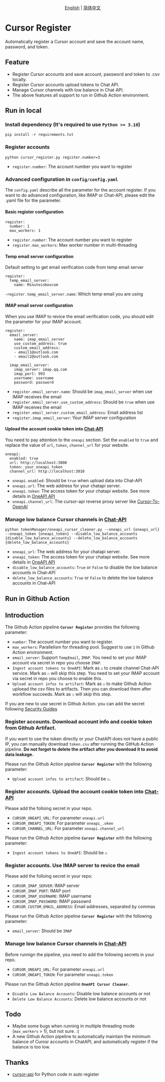 <p align="center">
  <span>
   <a href="https://github.com/JiuZ-Chn/CursorRegister/blob/main/README.md">English</a>  | 
   <a href="https://github.com/JiuZ-Chn/CursorRegister/blob/main/README.zh_CN.md">简体中文</a>
  </span>
<p>

# Cursor Register

Automatically register a Cursor account and save the account name, password, and token.


## Feature

- Register Cursor accounts and save account, password and token to .csv locally.
- Register Cursor accounts upload tokens to Chat API.
- Manage Cursor channels with low balance in Chat API.
- The above features all support to run in Github Action environment.

## Run in local

### Install dependency **(It's required to use `Python >= 3.10`)**

```
pip install -r requirements.txt
```

### Register accounts

```
python cursor_register.py register.number=3
```
- `register.number`: The account number you want to register

### Advanced configuration in `config/config.yaml`

The `config.yaml` describe all the parameter for the account register. If you want to do advanced configuration, like IMAP or Chat-API, please edit the .yaml file for the parameter.

#### Basic register configuration
```
register:
  number: 1
  max_workers: 1
```
- `register.number`: The account number you want to register
- `register.max_workers`: Max worker number in multi-threading

#### Temp email server configuration

Default setting to get email verification code from temp email server

```
register:
  temp_email_server:
    name: Minuteinboxcom
```
-`register.temp_email_server.name`: Which temp email you are using

#### IMAP email server configuration

When you use IMAP to revice the email verification code, you should edit the parameter for your IMAP account.

```
register:
  email_server: 
    name: imap_email_server
    use_custom_address: true
    custom_email_address:
    - email1@outlook.com
    - email2@outlook.com

  imap_email_server:
    imap_server: imap.qq.com
    imap_port: 993
    username: username
    password: password
```
- `register.email_server.name`: Should be `imap_email_server` when use IMAP receives the email
- `register.email_server.use_custom_address`: Should be `true` when use IMAP receives the email
- `register.email_server.custom_email_address`: Email address list
- `register.imap_email_server`: Your IMAP server configuration

#### Upload the account cookie token into [Chat-API](https://github.com/ai365vip/chat-api)

You need to pay attention to the `oneapi` section. Set the `enabled` to `true` and replace the value of `url`, `token`, `channel_url` for your website.
```
oneapi:
  enabled: true
  url: http://localhost:3000
  token: your_oneapi_token
  channel_url: http://localhost:3010
```
- `oneapi.enabled`: Should be `true` when upload data into Chat-API
- `oneapi.url`: The web address for your chatapi server. 
- `oneapi.token`: The access token for your chatapi website. See more details in [OneAPI API](https://github.com/songquanpeng/one-api/blob/main/docs/API.md)
- `oneapi.channel_url`: The cursor-api reverse proxy server like [Cursor-To-OpenAI](https://github.com/JiuZ-Chn/Cursor-To-OpenAI)

### Manage low balance Cursor channels in [Chat-API](https://github.com/ai365vip/chat-api)

```
python tokenManager/oneapi_cursor_cleaner.py --oneapi_url {oneapi_url} --oneapi_token {oneapi_token} --disable_low_balance_accounts {disable_low_balance_accounts} --delete_low_balance_accounts {delete_low_balance_accounts}
```
- `oneapi_url`: The web address for your chatapi server. 
- `oneapi_token`: The access token for your chatapi website. See more details in [OneAPI API](https://github.com/songquanpeng/one-api/blob/main/docs/API.md)
- `disable_low_balance_accounts`: `True` or `False` to disable the low balance accounts in Chat-API
- `delete_low_balance_accounts`: `True` or `False` to delete the low balance accounts in Chat-API

## Run in Github Action

## Introduction

The Github Action pipeline **`Cursor Register`** provides the following parameter:
- `number`: The account number you want to register.
- `max_workers`: Parallelism for threading pool. Suggest to use `1` in Github Action environment.
- `email_server`: Support `TempEmail`, `IMAP`. You need to set your IMAP account via secret in repo you choose `IMAP`.
- `Ingest account tokens to OneAPI`: Mark as `☑` to create channel Chat-API service. Mark as `☐` will skip this step. You need to set your IMAP account via secret in repo you choose to enable this.
- `Upload account infos to artifact`: Mark as `☑` to make Github Action uploead the csv files to artifacts. Then you can download them after workflow succeeds.  Mark as `☐` will skip this step.

If you are new to use secret in Github Action. you can add the secret following [Security Guides](https://docs.github.com/en/actions/security-for-github-actions/security-guides/using-secrets-in-github-actions#creating-secrets-for-a-repository) 

### Register accounts. Download account info and cookie token from Github Artifact.

If you want to use the token directly or your ChatAPI does not have a public IP, you can manually download `token.csv` after running the GitHub Action pipeline. **Do not forget to delete the artifact after you download it to avoid data leakage.**

Please run the Github Action pipeline **`Cursor Register`** with the following parameter:
- `Upload account infos to artifact`: Should be `☑`.

### Register accounts. Upload the account cookie token into [Chat-API](https://github.com/ai365vip/chat-api)

Please add the folloing secret in your repo.

- `CURSOR_ONEAPI_URL`: For parameter `oneapi.url`
- `CURSOR_ONEAPI_TOKEN`: For parameter `oneapi_.oken`
- `CURSOR_CHANNEL_URL`: For parameter `oneapi.channel_url`

Please run the Github Action pipeline **`Cursor Register`** with the following parameter:
- `Ingest account tokens to OneAPI`: Should be `☑`

### Register accounts. Use IMAP server to revice the email

Please add the folloing secret in your repo:

- `CURSOR_IMAP_SERVER`: IMAP server
- `CURSOR_IMAP_PORT`: IMAP port
- `CURSOR_IMAP_USERNAME`: IMAP username
- `CURSOR_IMAP_PASSWORD`: IMAP passowrd
- `CURSOR_CUSTOM_EMAIL_ADDRESS`: Email addresses, separated by commas

Please run the Github Action pipeline **`Cursor Register`** with the following parameter:
- `email_server`: Should be `IMAP`

### Manage low balance Cursor channels in [Chat-API](https://github.com/ai365vip/chat-api)

Before runnign the pipeline, you need to add the following secrets in your repo.

- `CURSOR_ONEAPI_URL`: For parameter `oneapi.url`
- `CURSOR_ONEAPI_TOKEN`: For parameter `oneapi.token`

Please run the Github Action pipeline **`OneAPI Cursor Cleaner`**.

- `Disable Low Balance Accounts`: Disable low balance accounts or not
- `Delete Low Balance Accounts`: Delete low balance accounts or not

## Todo
- Maybe some bugs when running in multiple threading mode (`max_workers` > 1), but not sure. :(
- A new Github Action pipeline to automatically maintain the minimum balance of Curosr accounts in ChatAPI, and automatically register if the balance is too low.

## Thanks
- [cursor-api](https://github.com/Old-Camel/cursor-api/) for Python code in auto register

